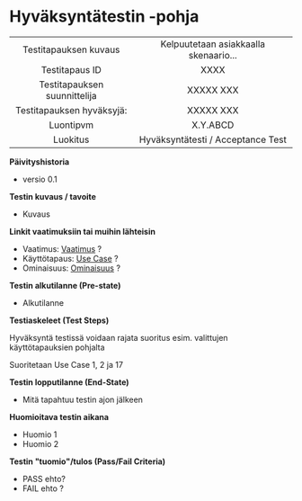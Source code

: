 # Hyväksyntätestin -pohja



| | |
|:-:|:-:|
| Testitapauksen kuvaus | Kelpuutetaan asiakkaalla skenaario...   |
| Testitapaus ID | XXXX |
| Testitapauksen suunnittelija | XXXXX XXX | 
| Testitapauksen hyväksyjä: | XXXXX XXX |
| Luontipvm | X.Y.ABCD |
| Luokitus | Hyväksyntätesti / Acceptance Test |

**Päivityshistoria**

* versio 0.1 

**Testin kuvaus / tavoite**

* Kuvaus

**Linkit vaatimuksiin tai muihin lähteisin**

* Vaatimus: [Vaatimus]() ?   
* Käyttötapaus: [Use Case]() ? 
* Ominaisuus: [Ominaisuus]() ?

**Testin alkutilanne (Pre-state)** 

* Alkutilanne

**Testiaskeleet (Test Steps)**

Hyväksyntä testissä voidaan rajata suoritus esim. valittujen käyttötapauksien pohjalta

Suoritetaan Use Case 1, 2 ja 17

**Testin lopputilanne (End-State)**


* Mitä tapahtuu testin ajon jälkeen



**Huomioitava testin aikana**

* Huomio 1
* Huomio 2


**Testin "tuomio"/tulos (Pass/Fail Criteria)**


* PASS ehto? 
* FAIL ehto ?
